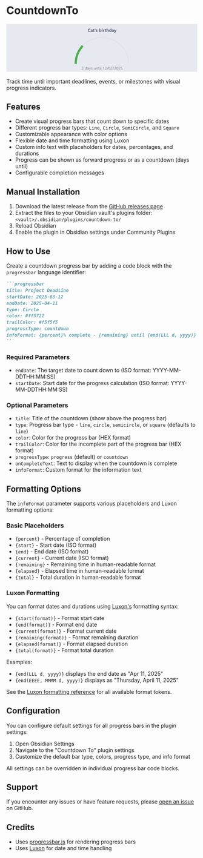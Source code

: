 

# CountdownTo

![CountdownTo](./screenshot.png)

Track time until important deadlines, events, or milestones with visual progress indicators.

## Features

- Create visual progress bars that count down to specific dates
- Different progress bar types: `Line`, `Circle`, `SemiCircle`, and `Square`
- Customizable appearance with color options
- Flexible date and time formatting using Luxon
- Custom info text with placeholders for dates, percentages, and durations
- Progress can be shown as forward progress or as a countdown (days until)
- Configurable completion messages

## Manual Installation

1. Download the latest release from the [GitHub releases page](https://github.com/guicattani/countdown-to/releases)
2. Extract the files to your Obsidian vault's plugins folder: `<vault>/.obsidian/plugins/countdown-to/`
3. Reload Obsidian
4. Enable the plugin in Obsidian settings under Community Plugins

## How to Use

Create a countdown progress bar by adding a code block with the `progressbar` language identifier:

````markdown
```progressbar
title: Project Deadline
startDate: 2025-03-12
endDate: 2025-04-11
type: Circle
color: #ff5722
trailColor: #f5f5f5
progressType: countdown
infoFormat: {percent}% complete - {remaining} until {end(LLL d, yyyy)}
```
````

### Required Parameters

- `endDate`: The target date to count down to (ISO format: YYYY-MM-DDTHH:MM:SS)
- `startDate`: Start date for the progress calculation (ISO format: YYYY-MM-DDTHH:MM:SS)

### Optional Parameters

- `title`: Title of the countdown (show above the progress bar)
- `type`: Progress bar type - `line`, `circle`, `semicircle`, or `square` (defaults to `line`)
- `color`: Color for the progress bar (HEX format)
- `trailColor`: Color for the incomplete part of the progress bar (HEX format)
- `progressType`: `progress` (default) or `countdown`
- `onCompleteText`: Text to display when the countdown is complete
- `infoFormat`: Custom format for the information text

## Formatting Options

The `infoFormat` parameter supports various placeholders and Luxon formatting options:

### Basic Placeholders

- `{percent}` - Percentage of completion
- `{start}` - Start date (ISO format)
- `{end}` - End date (ISO format)
- `{current}` - Current date (ISO format)
- `{remaining}` - Remaining time in human-readable format
- `{elapsed}` - Elapsed time in human-readable format
- `{total}` - Total duration in human-readable format

### Luxon Formatting

You can format dates and durations using [Luxon's](https://moment.github.io/luxon/#/formatting?id=table-of-tokens) formatting syntax:

- `{start(format)}` - Format start date
- `{end(format)}` - Format end date
- `{current(format)}` - Format current date
- `{remaining(format)}` - Format remaining duration
- `{elapsed(format)}` - Format elapsed duration
- `{total(format)}` - Format total duration

Examples:
- `{end(LLL d, yyyy)}` displays the end date as "Apr 11, 2025"
- `{end(EEEE, MMMM d, yyyy)}` displays as "Thursday, April 11, 2025"

See the [Luxon formatting reference](https://moment.github.io/luxon/#/formatting?id=table-of-tokens) for all available format tokens.

## Configuration

You can configure default settings for all progress bars in the plugin settings:

1. Open Obsidian Settings
2. Navigate to the "Countdown To" plugin settings
3. Customize the default bar type, colors, progress type, and info format

All settings can be overridden in individual progress bar code blocks.

## Support

If you encounter any issues or have feature requests, please [open an issue](https://github.com/guicattani/countdown-to/issues) on GitHub.

## Credits

- Uses [progressbar.js](https://kimmobrunfeldt.github.io/progressbar.js/) for rendering progress bars
- Uses [Luxon](https://moment.github.io/luxon/) for date and time handling
